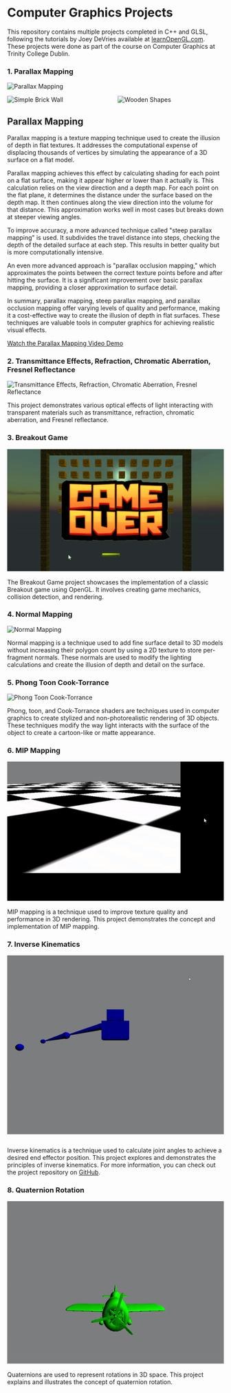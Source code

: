 # Computer Graphics Projects

This repository contains multiple projects completed in C++ and GLSL, following the tutorials by Joey DeVries available at [learnOpenGL.com](https://learnopengl.com). These projects were done as part of the course on Computer Graphics at Trinity College Dublin.

### 1. Parallax Mapping

![Parallax Mapping](parallaxMapping.gif)
<div style="display: flex; justify-content: space-between;">
   <img src="simpleBrickWall.gif" alt="Simple Brick Wall" width="49%">
   <img src="woodenshapes.gif" alt="Wooden Shapes" width="49%" >
</div>

## Parallax Mapping

Parallax mapping is a texture mapping technique used to create the illusion of depth in flat textures. It addresses the computational expense of displacing thousands of vertices by simulating the appearance of a 3D surface on a flat model.

Parallax mapping achieves this effect by calculating shading for each point on a flat surface, making it appear higher or lower than it actually is. This calculation relies on the view direction and a depth map. For each point on the flat plane, it determines the distance under the surface based on the depth map. It then continues along the view direction into the volume for that distance. This approximation works well in most cases but breaks down at steeper viewing angles.

To improve accuracy, a more advanced technique called "steep parallax mapping" is used. It subdivides the travel distance into steps, checking the depth of the detailed surface at each step. This results in better quality but is more computationally intensive.

An even more advanced approach is "parallax occlusion mapping," which approximates the points between the correct texture points before and after hitting the surface. It is a significant improvement over basic parallax mapping, providing a closer approximation to surface detail.

In summary, parallax mapping, steep parallax mapping, and parallax occlusion mapping offer varying levels of quality and performance, making it a cost-effective way to create the illusion of depth in flat surfaces. These techniques are valuable tools in computer graphics for achieving realistic visual effects.

[Watch the Parallax Mapping Video Demo](https://youtu.be/XP7xkvDwHaM?si=TALJ3ZY6YQ_wSIkd)

### 2. Transmittance Effects, Refraction, Chromatic Aberration, Fresnel Reflectance
   
   ![Transmittance Effects, Refraction, Chromatic Aberration, Fresnel Reflectance](GIFs/TransmittanceEffectsRefractionChromaticabarationFresnelReflectance.gif)
   
This project demonstrates various optical effects of light interacting with transparent materials such as transmittance, refraction, chromatic aberration, and Fresnel reflectance.

### 3. Breakout Game
   
   ![Breakout Game](GIFs/BreakoutGame.gif)
   
The Breakout Game project showcases the implementation of a classic Breakout game using OpenGL. It involves creating game mechanics, collision detection, and rendering.

### 4. Normal Mapping
   
   ![Normal Mapping](GIFs/NormalMapping.gif)
   
Normal mapping is a technique used to add fine surface detail to 3D models without increasing their polygon count by using a 2D texture to store per-fragment normals. These normals are used to modify the lighting calculations and create the illusion of depth and detail on the surface.

### 5. Phong Toon Cook-Torrance
   
   ![Phong Toon Cook-Torrance](GIFs/PhongToonCookTorrance.gif)
   
Phong, toon, and Cook-Torrance shaders are techniques used in computer graphics to create stylized and non-photorealistic rendering of 3D objects. These techniques modify the way light interacts with the surface of the object to create a cartoon-like or matte appearance. 

### 6. MIP Mapping
   
   ![MIP Mapping](GIFs/MIPMapping.gif)
   
MIP mapping is a technique used to improve texture quality and performance in 3D rendering. This project demonstrates the concept and implementation of MIP mapping.

### 7. Inverse Kinematics
   
   ![Inverse Kinematics](GIFs/InverseKinematics.gif)
   
Inverse kinematics is a technique used to calculate joint angles to achieve a desired end effector position. This project explores and demonstrates the principles of inverse kinematics. For more information, you can check out the project repository on [GitHub](https://github.com/liamby/OpenGL-3D-Multi-bone-Inverse-Kinematics).

### 8. Quaternion Rotation
   
   ![Quaternion Rotation](GIFs/QuaternionRotation.gif)
   
Quaternions are used to represent rotations in 3D space. This project explains and illustrates the concept of quaternion rotation.

